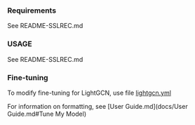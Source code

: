 ### Requirements
See README-SSLREC.md
### USAGE
See README-SSLREC.md
### Fine-tuning
To modify fine-tuning for LightGCN, use file [lightgcn.yml](config/modelconf/lightgcn.yml)

For information on formatting, see [User Guide.md](docs/User Guide.md#Tune My Model)
